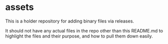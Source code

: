 # assets

This is a holder repository for adding binary files via releases.

It should not have any actual files in the repo other than this README.md to highlight the files and their purpose, and how to pull them down easily.

